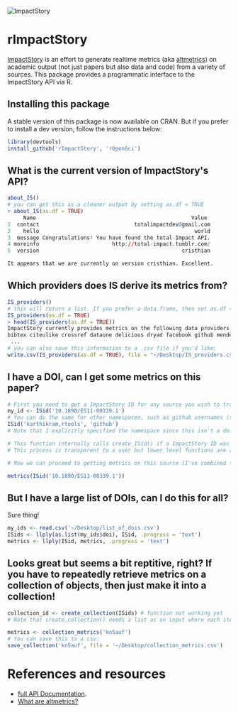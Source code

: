 ![ImpactStory](https://raw.github.com/ropensci/rImpactStory/master/impactstory-logo.png) 
# rImpactStory 
[ImpactStory](http://total-impact.org/) is an effort to generate realtime metrics (aka [altmetrics](http://altmetrics.org)) on academic output (not just papers but also data and code) from a variety of sources.  This package provides a programmatic interface to the ImpactStory API via R.


## Installing this package
A stable version of this package is now available on CRAN. But if you prefer to install a dev version, follow the instructions below:

```r
library(devtools)
install_github('rImpactStory', 'rOpenSci')
```
## What is the current version of ImpactStory's API?

```r
about_IS()
# you can get this as a cleaner output by setting as.df = TRUE
> about_IS(as.df = TRUE)
     Name                                                 Value
1  contact                              totalimpactdev@gmail.com
2    hello                                                 world
3  message Congratulations! You have found the total-Impact API.
4 moreinfo                       http://total-impact.tumblr.com/
5  version                                             cristhian

It appears that we are currently on version cristhian. Excellent.
```

## Which providers does IS derive its metrics from?

```r
IS_providers()
# this will return a list. If you prefer a data.frame, then set as.df = TRUE
IS_providers(as.df = TRUE)
> head(IS_providers(as.df = TRUE))
ImpactStory currently provides metrics on the following data providers: 
bibtex citeulike crossref dataone delicious dryad facebook github mendeley plosalm pubmed slideshare topsy webpage wikipedia 
 ...
# you can also save this information to a .csv file if you'd like:
write.csv(IS_providers(as.df = TRUE), file = "~/Desktop/IS_providers.csv")
```

## I have a DOI, can I get some metrics on this paper?

```r
# First you need to get a ImpactStory ID for any source you wish to track. 
my_id <- ISid('10.1890/ES11-00339.1')
# You can do the same for other namespaces, such as github usernames (specify as username, repo name).
ISid('karthikram,rtools', 'github')
# Note that I explicitly specified the namespace since this isn't a doi.

# This function internally calls create_ISid() if a ImpactStory ID was not previously assigned to this object. 
# This process is transparent to a user but lower level functions are available to call directly.

# Now we can proceed to getting metrics on this source (I've combined the two functions above).

metrics(ISid('10.1890/ES11-00339.1'))

```

## But I have a large list of DOIs, can I do this for all?

Sure thing!

```r
my_ids <- read.csv('~/Desktop/list_of_dois.csv')
ISids <- llply(as.list(my_ids$doi), ISid, .progress = 'text')
metrics <- llply(ISid, metrics, .progress = 'text')
```

## Looks great but seems a bit reptitive, right? If you have to repeatedly retrieve metrics on a collection of objects, then just make it into a collection!

```r
collection_id <- create_collection(ISids) # function not working yet
# Note that create_collection() needs a list as an input where each item on the list is itself a list with namespace and the id.

metrics <- collection_metrics('kn5auf')
# You can save this to a csv:
save_collection('kn5auf', file = '~/Desktop/collection_metrics.csv')
```


# References and resources
* [full API Documentation](http://impactstory.it/api-docs).
* [What are altmetrics?](http://altmetrics.org/manifesto/)

